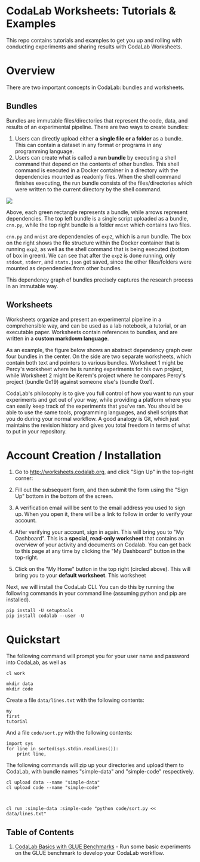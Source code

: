 # CodaLab Worksheets: Tutorials & Examples

This repo contains tutorials and examples to get you up and rolling
with conducting experiments and sharing results with CodaLab Worksheets.


# Overview

There are two important concepts in CodaLab: bundles and worksheets.

## Bundles
Bundles are immutable files/directories that represent the code, data, and results of an experimental pipeline. There are two ways to create bundles:

1) Users can directly upload either **a single file or a folder** as a bundle. This can contain a dataset in any format or programs in any programming language.
2) Users can create what is called a **run bundle** by executing a shell command that depend on the contents of other bundles. This shell command is executed in a Docker container in a directory with the dependencies mounted as readonly files. When the shell command finishes executing, the run bundle consists of the files/directories which were written to the current directory by the shell command. 

<img src="https://github.com/codalab/codalab-worksheets/wiki/images/execution.png" />

Above, each green rectangle represents a bundle, while arrows represent dependencies. The top left bundle is a single script uploaded as a bundle, `cnn.py`, while the top right bundle is a folder `mnist` which contains two files. 

`cnn.py` and `mnist` are dependencies of `exp2`, which is a run bundle. The box on the right shows the file structure within the Docker container that is running `exp2`, as well as the shell command that is being executed (bottom of box in green). We can see that after the `exp2` is done running, only `stdout`, `stderr`, and `stats.json` get saved, since the other files/folders were mounted as dependencies from other bundles. 

This dependency graph of bundles precisely captures the research process in an immutable way.

## Worksheets

Worksheets organize and present an experimental pipeline in a comprehensible way, and can be used as a lab notebook, a tutorial, or an executable paper. Worksheets contain references to bundles, and are written in a **custom markdown language**.

As an example, the figure below shows an abstract dependency graph over four bundles in the center. On the side are two separate worksheets, which contain both text and pointers to various bundles. Worksheet 1 might be Percy's worksheet where he is running experiments for his own project, while Worksheet 2 might be Kerem's project where he compares Percy's project (bundle 0x19) against someone else's (bundle 0xe1).  

CodaLab's philosophy is to give you full control of how you want to run your experiments and get out of your way, while providing a platform where you can easily keep track of the experiments that you've ran. You should be able to use the same tools, programming languages, and shell scripts that you do during your normal workflow. A good analogy is Git, which just maintains the revision history and gives you total freedom in terms of what to put in your repository.

# Account Creation / Installation

1. Go to http://worksheets.codalab.org, and click "Sign Up" in the top-right corner: 
2. Fill out the subsequent form, and then submit the form using the "Sign Up" bottom in the bottom of the screen. 
3. A verification email will be sent to the email address you used to sign up. When you open it, there will be a link to follow in order to verify your account.
4. After verifying your account, sign in again. This will bring you to "My Dashboard". This is a **special, read-only worksheet** that contains an overview of your activity and documents on Codalab. You can get back to this page at any time by clicking the "My Dashboard" button in the top-right. 

5. Click on the "My Home" button in the top right (circled above). This will bring you to your **default worksheet**. This worksheet 

Next, we will install the CodaLab CLI. You can do this by running the following commands in your command line (assuming python and pip are installed). 

	pip install -U setuptools
	pip install codalab --user -U


# Quickstart

The following command will prompt you for your user name and password into CodaLab, as well as 

	cl work

	mkdir data
	mkdir code

Create a file `data/lines.txt` with the following contents: 

	my
	first
	tutorial

And a file `code/sort.py` with the following contents: 

	import sys
	for line in sorted(sys.stdin.readlines()):
    	print line,


The following commands will zip up your directories and upload them to CodaLab, with bundle names "simple-data" and "simple-code" respectively. 

	cl upload data --name "simple-data"
	cl upload code --name "simple-code"



	cl run :simple-data :simple-code "python code/sort.py << data/lines.txt"


## Table of Contents

1. [CodaLab Basics with GLUE Benchmarks](01-glue/GLUE-TUTORIAL.md) -
   Run some basic experiments on the GLUE benchmark to develop your
   CodaLab workflow.
